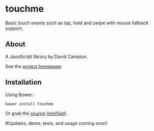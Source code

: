# touchme

Basic touch events such as tap, hold and swipe with mouse fallback support. 

## About

A JavaScript library by David Campion.

See the [project homepage](http://gasolinewaltz.github.io/touchme).

## Installation

Using Bower:

    bower install touchme

Or grab the [source](https://github.com/gasolinewaltz/touchme/dist/touchme.js) ([minified](https://github.com/gasolinewaltz/touchme/dist/touchme.min.js)).

#Updates, demo, tests, and usage coming soon!